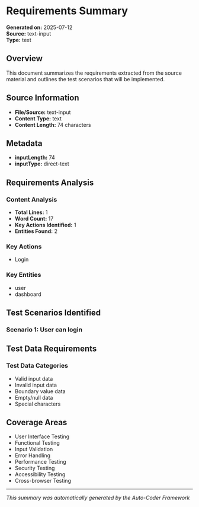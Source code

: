 # Requirements Summary

**Generated on:** 2025-07-12  
**Source:** text-input  
**Type:** text  

## Overview

This document summarizes the requirements extracted from the source material and outlines the test scenarios that will be implemented.

## Source Information

- **File/Source:** text-input
- **Content Type:** text
- **Content Length:** 74 characters

## Metadata

- **inputLength:** 74
- **inputType:** direct-text


## Requirements Analysis


### Content Analysis
- **Total Lines:** 1
- **Word Count:** 17
- **Key Actions Identified:** 1
- **Entities Found:** 2

### Key Actions
- Login

### Key Entities
- user
- dashboard


## Test Scenarios Identified

### Scenario 1: User can login

## Test Data Requirements


### Test Data Categories
- Valid input data
- Invalid input data
- Boundary value data
- Empty/null data
- Special characters


## Coverage Areas

- User Interface Testing
- Functional Testing
- Input Validation
- Error Handling
- Performance Testing
- Security Testing
- Accessibility Testing
- Cross-browser Testing

---

*This summary was automatically generated by the Auto-Coder Framework*
